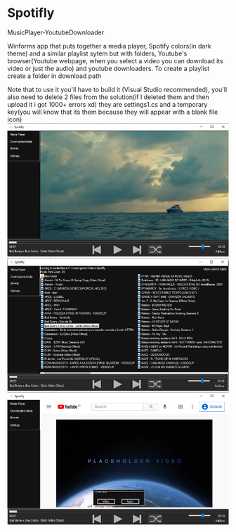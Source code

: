# Spotifly
MusicPlayer-YoutubeDownloader


Winforms app that puts together a media player, Spotify colors(in dark theme) and a similar playlist sytem but with folders, Youtube's browser(Youtube webpage, when you select a video you can download its video or just the audio) and youtube downloaders.  To create a playlist create a folder in download path


Note that to use it you'll have to build it (Visual Studio recommended), you'll also need to delete 2 files from the solution(if I deleted them and then upload it i got 1000+ errors xd) they are settings1.cs and a temporary key(you will know that its them because they will appear with a blank file icon)
![Main-Page](https://github.com/GGasset/Spotifly/blob/main/Images/Main-Page.png?raw=true)
![Media-List-View](https://github.com/GGasset/Spotifly/blob/main/Images/Media-List-View.png?raw=true)
![Browser](https://github.com/GGasset/Spotifly/blob/main/Images/Browser.png?raw=true)
